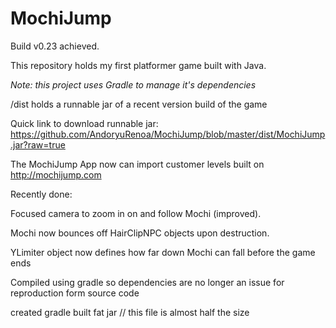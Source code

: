 # MochiJump
Build v0.23 achieved.

This repository holds my first platformer game built with Java.

*Note: this project uses Gradle to manage it's dependencies*

/dist holds a runnable jar of a recent version build of the game 

Quick link to download runnable jar: https://github.com/AndoryuRenoa/MochiJump/blob/master/dist/MochiJump.jar?raw=true

The MochiJump App now can import customer levels built on http://mochijump.com

Recently done:

Focused camera to zoom in on and follow Mochi (improved).

Mochi now bounces off HairClipNPC objects upon destruction.

YLimiter object now defines how far down Mochi can fall before the game ends

Compiled using gradle so dependencies are no longer an issue for reproduction form source code

created gradle built fat jar // this file is almost half the size
